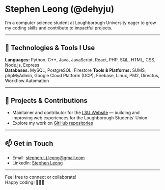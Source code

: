 # Stephen Leong (@dehyju)

I’m a computer science student at Loughborough University eager to grow my coding skills and contribute to impactful projects.

---

## 🔭 Technologies & Tools I Use

**Languages:** Python, C++, Java, JavaScript, React, PHP, SQL, HTML, CSS, Node.js, Express  
**Databases:** MySQL, PostgreSQL, Firestore
**Tools & Platforms:** SUMS, phpMyAdmin, Google Cloud Platform (GCP), Firebase, Linux, PM2, Directus, Workflow Automation  

---

## 🚀 Projects & Contributions

- Maintainer and contributor for the [LSU Website](https://lsu.co.uk) — building and improving web experiences for the Loughborough Students’ Union  
- Explore my work on [GitHub repositories](https://github.com/dehyju?tab=repositories)

---

## 📫 Get in Touch

- Email: [stephen.t.j.leong@gmail.com](mailto:stephen.t.j.leong@gmail.com)  
- LinkedIn: [Stephen Leong](https://www.linkedin.com/in/stephen-t-j-leong/)

---

Feel free to connect or collaborate!  
Happy coding! 👨‍💻✨


<!---
dehyju/dehyju is a ✨ special ✨ repository because its `README.md` (this file) appears on your GitHub profile.
You can click the Preview link to take a look at your changes.
- 💞️ I’m looking to collaborate on ...
--->
